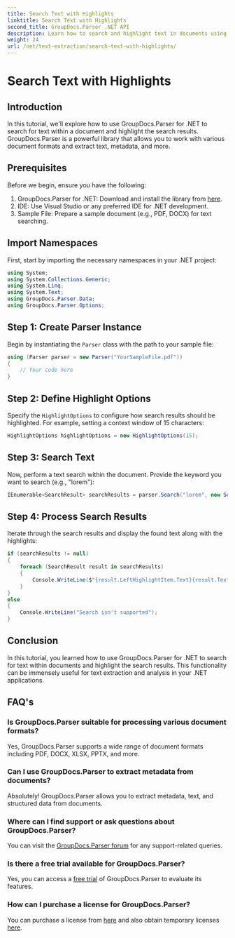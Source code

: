```yaml
---
title: Search Text with Highlights
linktitle: Search Text with Highlights
second_title: GroupDocs.Parser .NET API
description: Learn how to search and highlight text in documents using GroupDocs.Parser for .NET. Extract valuable insights efficiently.
weight: 24
url: /net/text-extraction/search-text-with-highlights/
---
```


# Search Text with Highlights

## Introduction
In this tutorial, we'll explore how to use GroupDocs.Parser for .NET to search for text within a document and highlight the search results. GroupDocs.Parser is a powerful library that allows you to work with various document formats and extract text, metadata, and more.
## Prerequisites
Before we begin, ensure you have the following:
1. GroupDocs.Parser for .NET: Download and install the library from [here](https://releases.groupdocs.com/parser/net/).
2. IDE: Use Visual Studio or any preferred IDE for .NET development.
3. Sample File: Prepare a sample document (e.g., PDF, DOCX) for text searching.

## Import Namespaces
First, start by importing the necessary namespaces in your .NET project:
```csharp
using System;
using System.Collections.Generic;
using System.Linq;
using System.Text;
using GroupDocs.Parser.Data;
using GroupDocs.Parser.Options;
```
## Step 1: Create Parser Instance
Begin by instantiating the `Parser` class with the path to your sample file:
```csharp
using (Parser parser = new Parser("YourSampleFile.pdf"))
{
    // Your code here
}
```
## Step 2: Define Highlight Options
Specify the `HighlightOptions` to configure how search results should be highlighted. For example, setting a context window of 15 characters:
```csharp
HighlightOptions highlightOptions = new HighlightOptions(15);
```
## Step 3: Search Text
Now, perform a text search within the document. Provide the keyword you want to search (e.g., "lorem"):
```csharp
IEnumerable<SearchResult> searchResults = parser.Search("lorem", new SearchOptions(true, false, false, highlightOptions));
```
## Step 4: Process Search Results
Iterate through the search results and display the found text along with the highlights:
```csharp
if (searchResults != null)
{
    foreach (SearchResult result in searchResults)
    {
        Console.WriteLine($"{result.LeftHighlightItem.Text}{result.Text}{result.RightHighlightItem.Text}");
    }
}
else
{
    Console.WriteLine("Search isn't supported");
}
```

## Conclusion
In this tutorial, you learned how to use GroupDocs.Parser for .NET to search for text within documents and highlight the search results. This functionality can be immensely useful for text extraction and analysis in your .NET applications.

## FAQ's
### Is GroupDocs.Parser suitable for processing various document formats?
Yes, GroupDocs.Parser supports a wide range of document formats including PDF, DOCX, XLSX, PPTX, and more.
### Can I use GroupDocs.Parser to extract metadata from documents?
Absolutely! GroupDocs.Parser allows you to extract metadata, text, and structured data from documents.
### Where can I find support or ask questions about GroupDocs.Parser?
You can visit the [GroupDocs.Parser forum](https://forum.groupdocs.com/c/parser/17) for any support-related queries.
### Is there a free trial available for GroupDocs.Parser?
Yes, you can access a [free trial](https://releases.groupdocs.com/) of GroupDocs.Parser to evaluate its features.
### How can I purchase a license for GroupDocs.Parser?
You can purchase a license from [here](https://purchase.groupdocs.com/buy) and also obtain temporary licenses [here](https://purchase.groupdocs.com/temporary-license/).
